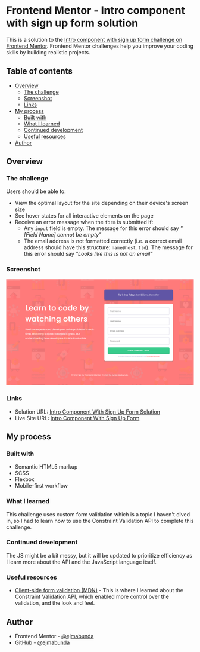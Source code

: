# Frontend Mentor - Intro component with sign up form solution

This is a solution to the [Intro component with sign up form challenge on Frontend Mentor](https://www.frontendmentor.io/challenges/intro-component-with-signup-form-5cf91bd49edda32581d28fd1). Frontend Mentor challenges help you improve your coding skills by building realistic projects.

## Table of contents

- [Overview](#overview)
  - [The challenge](#the-challenge)
  - [Screenshot](#screenshot)
  - [Links](#links)
- [My process](#my-process)
  - [Built with](#built-with)
  - [What I learned](#what-i-learned)
  - [Continued development](#continued-development)
  - [Useful resources](#useful-resources)
- [Author](#author)

## Overview

### The challenge

Users should be able to:

- View the optimal layout for the site depending on their device's screen size
- See hover states for all interactive elements on the page
- Receive an error message when the `form` is submitted if:
  - Any `input` field is empty. The message for this error should say _"[Field Name] cannot be empty"_
  - The email address is not formatted correctly (i.e. a correct email address should have this structure: `name@host.tld`). The message for this error should say _"Looks like this is not an email"_

### Screenshot

![](screenshots/desktop-design.png)

### Links

- Solution URL: [Intro Component With Sign Up Form Solution](https://www.frontendmentor.io/solutions/responsive-intro-component-with-sign-up-form-_PVL7NY0yZ)
- Live Site URL: [Intro Component With Sign Up Form](https://fem-intro-component-with-sign-up-form-gamma.vercel.app/)

## My process

### Built with

- Semantic HTML5 markup
- SCSS
- Flexbox
- Mobile-first workflow

### What I learned

This challenge uses custom form validation which is a topic I haven't dived in, so I had to learn how to use the Constraint Validation API to complete this challenge.

### Continued development

The JS might be a bit messy, but it will be updated to prioritize efficiency as I learn more about the API and the JavaScript language itself.

### Useful resources

- [Client-side form validation (MDN)](https://developer.mozilla.org/en-US/docs/Learn/Forms/Form_validation) - This is where I learned about the Constraint Validation API, which enabled more control over the validation, and the look and feel.

## Author

- Frontend Mentor - [@ejmabunda](https://www.frontendmentor.io/profile/ejmabunda)
- GitHub - [@ejmabunda](https://github.com/ejmabunda/)
